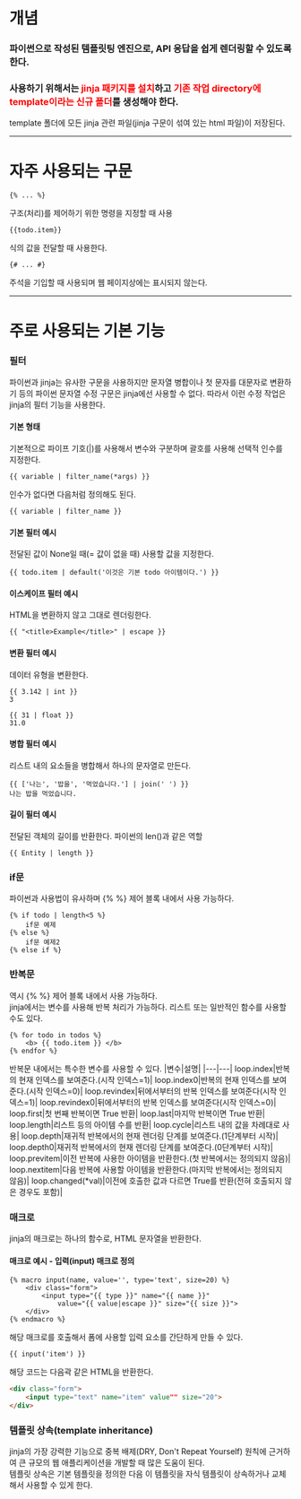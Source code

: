 # 개념
### 파이썬으로 작성된 템플릿팅 엔진으로, API 응답을 쉽게 렌더링할 수 있도록 한다.
### 사용하기 위해서는 <font color=red>jinja 패키지를 설치</font>하고 <font color=red>기존 작업 directory에 template이라는 신규 폴더</font>를 생성해야 한다.
template 폴더에 모든 jinja 관련 파일(jinja 구문이 섞여 있는 html 파일)이 저장된다.

---
# 자주 사용되는 구문
```jinja
{% ... %}
```
구조(처리)를 제어하기 위한 명령을 지정할 때 사용
```jinja
{{todo.item}}
```
식의 값을 전달할 때 사용한다.
```jinja
{# ... #}
```
주석을 기입할 때 사용되며 웹 페이지상에는 표시되지 않는다.

---
# 주로 사용되는 기본 기능
### 필터
파이썬과 jinja는 유사한 구문을 사용하지만 문자열 병합이나 첫 문자를 대문자로 변환하기 등의 파이썬 문자열 수정 구문은 jinja에선 사용할 수 없다. 따라서 이런 수정 작업은 jinja의 필터 기능을 사용한다.
#### 기본 형태
기본적으로 파이프 기호(|)를 사용해서 변수와 구분하며 괄호를 사용해 선택적 인수를 지정한다.
```jinja
{{ variable | filter_name(*args) }}
```
인수가 없다면 다음처럼 정의해도 된다.
```jinja
{{ variable | filter_name }}
```
#### 기본 필터 예시
전달된 값이 None일 때(= 값이 없을 때) 사용할 값을 지정한다.
```jinja
{{ todo.item | default('이것은 기본 todo 아이템이다.') }}
```
#### 이스케이프 필터 예시
HTML을 변환하지 않고 그대로 렌더링한다.
```jinja
{{ "<title>Example</title>" | escape }}
```
#### 변환 필터 예시
데이터 유형을 변환한다.
```jinja
{{ 3.142 | int }}
3

{{ 31 | float }}
31.0
```
#### 병합 필터 예시
리스트 내의 요소들을 병합해서 하나의 문자열로 만든다.
```jinja
{{ ['나는', '밥을', '먹었습니다.'] | join(' ') }}
나는 밥을 먹었습니다.
```
#### 길이 필터 예시
전달된 객체의 길이를 반환한다. 파이썬의 len()과 같은 역할
```jinja
{{ Entity | length }}
```
### if문
파이썬과 사용법이 유사하며 {% %} 제어 블록 내에서 사용 가능하다.
```jinja
{% if todo | length<5 %}
    if문 예제
{% else %}
    if문 예제2
{% else if %}
```
### 반복문
역시 {% %} 제어 블록 내에서 사용 가능하다.</br>
jinja에서는 변수를 사용해 반복 처리가 가능하다. 리스트 또는 일반적인 함수를 사용할 수도 있다.
```
{% for todo in todos %}
    <b> {{ todo.item }} </b>
{% endfor %}
```
반복문 내에서는 특수한 변수를 사용할 수 있다.
|변수|설명|
|---|---|
loop.index|반복의 현재 인덱스를 보여준다.(시작 인덱스=1)|
loop.index0|반복의 현재 인덱스를 보여준다.(시작 인덱스=0)|
loop.revindex|뒤에서부터의 반복 인덱스를 보여준다(시작 인덱스=1)|
loop.revindex0|뒤에서부터의 반복 인덱스를 보여준다(시작 인덱스=0)|
loop.first|첫 번째 반복이면 True 반환|
loop.last|마지막 반복이면 True 반환|
loop.length|리스트 등의 아이템 수를 반환|
loop.cycle|리스트 내의 값을 차례대로 사용|
loop.depth|재귀적 반복에서의 현재 렌더링 단계를 보여준다.(1단계부터 시작)|
loop.depth0|재귀적 반복에서의 현재 렌더링 단계를 보여준다.(0단계부터 시작)|
loop.previtem|이전 반복에 사용한 아이템을 반환한다.(첫 반복에서는 정의되지 않음)|
loop.nextitem|다음 반복에 사용할 아이템을 반환한다.(마지막 반복에서는 정의되지 않음)|
loop.changed(*val)|이전에 호출한 값과 다르면 True를 반환(전혀 호출되지 않은 경우도 포함)|
### 매크로
jinja의 매크로는 하나의 함수로, HTML 문자열을 반환한다.<br/>
#### 매크로 예시 - 입력(input) 매크로 정의
```jinja
{% macro input(name, value='', type='text', size=20) %}
    <div class="form">
        <input type="{{ type }}" name="{{ name }}"
            value="{{ value|escape }}" size="{{ size }}">
    </div>
{% endmacro %}
```
해당 매크로를 호출해서 폼에 사용할 입력 요소를 간단하게 만들 수 있다.
```jinja
{{ input('item') }}
```
해당 코드는 다음곽 같은 HTML을 반환한다.
```html
<div class="form">
    <input type="text" name="item" value"" size="20">
</div>
```
### 템플릿 상속(template inheritance)
jinja의 가장 강력한 기능으로 중복 배제(DRY, Don't Repeat Yourself) 원칙에 근거하여 큰 규모의 웹 애플리케이션을 개발할 때 많은 도움이 된다.<br/>
템플릿 상속은 기본 템플릿을 정의한 다음 이 템플릿을 자식 템플릿이 상속하거나 교체해서 사용할 수 있게 한다.

